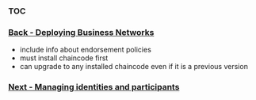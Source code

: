 ### [TOC](./TOC.md)

### [Back - Deploying Business Networks](./deploy.md)


- include info about endorsement policies
- must install chaincode first
- can upgrade to any installed chaincode even if it is a previous version

### [Next - Managing identities and participants](./managingids.md)
